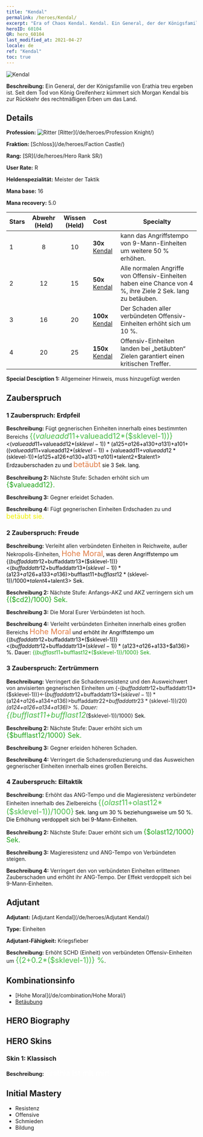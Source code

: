 ```yaml
---
title: "Kendal"
permalink: /heroes/Kendal/
excerpt: "Era of Chaos Kendal. Kendal. Ein General, der der Königsfamilie von Erathia treu ergeben ist. Seit dem Tod von König Greifenherz kümmert sich Morgan Kendal bis zur Rückkehr des rechtmäßigen Erben um das Land."
heroID: 60104
QR: hero_60104
last_modified_at: 2021-04-27
locale: de
ref: "Kendal"
toc: true
---
```

  ![Kendal](/images/h/h_Kendel.jpg)

 **Beschreibung:** Ein General, der der Königsfamilie von Erathia treu ergeben ist. Seit dem Tod von König Greifenherz kümmert sich Morgan Kendal bis zur Rückkehr des rechtmäßigen Erben um das Land.
## Details
 **Profession:** ![Ritter](/images/h/h_prof_1.png)  [Ritter](/de/heroes/Profession Knight/)

 **Fraktion:** [Schloss](/de/heroes/Faction Castle/)

 **Rang:** [SR](/de/heroes/Hero Rank SR/)

 **User Rate:** R

 **Heldenspezialität:** Meister der Taktik

 **Mana base:** 16

 **Mana recovery:** 5.0


  | Stars | Abwehr (Held) | Wissen (Held) | Cost |     Specialty     |
  |---------|:---------------:|:---------------:|:--|--------------------|
  |    1    | 8 | 10 | **30x** [Kendal](/ItemsDE/her_363/) | <Freude> kann das Angriffstempo von 9-Mann-Einheiten um weitere 50 % erhöhen. |
  |    2    | 12 | 15 | **50x** [Kendal](/ItemsDE/her_363/) | Alle normalen Angriffe von Offensiv-Einheiten haben eine Chance von 4 %, ihre Ziele 2 Sek. lang zu betäuben. |
  |    3    | 16 | 20 | **100x** [Kendal](/ItemsDE/her_363/) | Der Schaden aller verbündeten Offensiv-Einheiten erhöht sich um 10 %. |
  |    4    | 20 | 25 | **150x** [Kendal](/ItemsDE/her_363/) | Offensiv-Einheiten landen bei „betäubten“ Zielen garantiert einen kritischen Treffer. |

 **Special Desciption 1:** Allgemeiner Hinweis, muss hinzugefügt werden

## Zauberspruch
### 1 Zauberspruch: Erdpfeil
 **Beschreibung:** Fügt gegnerischen Einheiten innerhalb eines bestimmten Bereichs <span style="color: #48b946;font-size:20px">{($valueadd11+$valueadd12*($sklevel-1))}</span><span style="color: black"><($valueadd11+$valueadd12*($sklevel-1))*($a125+$a126+$a130+$a131)+$a101+(($valueadd11+$valueadd12*($sklevel-1))+($valueadd11+$valueadd12*($sklevel-1))*($a125+$a126+$a130+$a131)+$a101)*$talent2+$talent1> Erdzauberschaden zu und <span style="color: #e07c44;font-size:20px">betäubt</span><span style="color: black"> sie 3 Sek. lang.

 **Beschreibung 2:** Nächste Stufe: Schaden erhöht sich um <span style="color: #1ca216;font-size:18px">{$valueadd12}.</span><span style="color: black">

 **Beschreibung 3:** Gegner erleidet Schaden.

 **Beschreibung 4:** Fügt gegnerischen Einheiten Erdschaden zu und <span style="color: #f0f000;font-size:18px">betäubt sie.</span><span style="color: black">

### 2 Zauberspruch: Freude
 **Beschreibung:** Verleiht allen verbündeten Einheiten in Reichweite, außer Nekropolis-Einheiten, <span style="color: #e07c44;font-size:20px">Hohe Moral</span><span style="color: black">, was deren Angriffstempo um {($buffaddattr12+$buffaddattr13*($sklevel-1))}<($buffaddattr12+$buffaddattr13*($sklevel-1))*($a123+$a126+$a133+$a136)> % erhöht. Dauer: <span style="color: #48b946;font-size:20px">{($bufflast11+$bufflast12*($sklevel-1))/1000}</span><span style="color: black"><($bufflast11+$bufflast12*($sklevel-1))/1000*$talent4+$talent3> Sek.

 **Beschreibung 2:** Nächste Stufe: Anfangs-AKZ und AKZ verringern sich um <span style="color: #1ca216;font-size:18px">{($cd2)/1000} Sek.</span><span style="color: black">

 **Beschreibung 3:** Die Moral Eurer Verbündeten ist hoch.

 **Beschreibung 4:** Verleiht verbündeten Einheiten innerhalb eines großen Bereichs <span style="color: #e07c44;font-size:20px">Hohe Moral</span><span style="color: black"> und erhöht ihr Angriffstempo um {($buffaddattr12+$buffaddattr13*($sklevel-1))}<($buffaddattr12+$buffaddattr13*($sklevel-1))*($a123+$a126+$a133+$a136)> %. Dauer: <span style="color: #1ca216">{($bufflast11+$bufflast12*($sklevel-1))/1000} Sek.</span><span style="color: black">

### 3 Zauberspruch: Zertrümmern
 **Beschreibung:** Verringert die Schadensresistenz und den Ausweichwert von anvisierten gegnerischen Einheiten um {-($buffaddattr12+$buffaddattr13*($sklevel-1))}<-($buffaddattr12+$buffaddattr13*($sklevel-1))*($a124+$a126+$a134+$a136)> %, beziehungsweise um {-($buffaddattr22+$buffaddattr23*($sklevel-1))/20}<-(($buffaddattr22+$buffaddattr23*($sklevel-1))/20)*($a124+$a126+$a134+$a136)> %. Dauer: <span style="color: #48b946;font-size:20px">{($bufflast11+$bufflast12*($sklevel-1))/1000}</span><span style="color: black"> Sek.

 **Beschreibung 2:** Nächste Stufe: Dauer erhöht sich um <span style="color: #1ca216;font-size:18px">{$bufflast12/1000} Sek.</span><span style="color: black">

 **Beschreibung 3:** Gegner erleiden höheren Schaden.

 **Beschreibung 4:** Verringert die Schadensreduzierung und das Ausweichen gegnerischer Einheiten innerhalb eines großen Bereichs.

### 4 Zauberspruch: Eiltaktik
 **Beschreibung:** Erhöht das ANG-Tempo und die Magieresistenz verbündeter Einheiten innerhalb des Zielbereichs <span style="color: #48b946;font-size:20px">{($olast11+$olast12*($sklevel-1))/1000}</span><span style="color: black"> Sek. lang um 30 % beziehungsweise um 50 %. Die Erhöhung verdoppelt sich bei 9-Mann-Einheiten.

 **Beschreibung 2:** Nächste Stufe: Dauer erhöht sich um <span style="color: #1ca216;font-size:18px">{$olast12/1000} Sek.</span><span style="color: black">

 **Beschreibung 3:** Magieresistenz und ANG-Tempo von Verbündeten steigen.

 **Beschreibung 4:** Verringert den von verbündeten Einheiten erlittenen Zauberschaden und erhöht ihr ANG-Tempo. Der Effekt verdoppelt sich bei 9-Mann-Einheiten.


## Adjutant

 **Adjutant:**  [Adjutant Kendal](/de/heroes/Adjutant Kendal/) 

 **Type:**  Einheiten 

 **Adjutant-Fähigkeit:**  Kriegsfieber 

 **Beschreibung:** Erhöht SCHD (Einheit) von verbündeten Offensiv-Einheiten um <span style="color: #48b946;font-size:20px">{(2+0.2*($sklevel-1))} %</span><span style="color: black">.

## Kombinationsinfo

* [Hohe Moral](/de/combination/Hohe Moral/) 
* [Betäubung](/de/combination/Betäubung/) 

## HERO Biography

## HERO Skins
### Skin 1: **Klassisch**

 **Beschreibung:** <span style="color: #ffffff;font-size:20px">Erathia ist mit mir!</span>



## Initial Mastery
   - Resistenz
   - Offensive
   - Schmieden
   - Bildung
